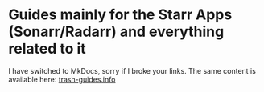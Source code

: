 # Guides mainly for the Starr Apps (Sonarr/Radarr) and everything related to it

I have switched to MkDocs, sorry if I broke your links. The same content is available here: [trash-guides.info](https://trash-guides.info/)

